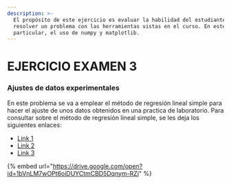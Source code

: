 ```yaml
---
description: >-
  El propósito de este ejercicio es evaluar la habilidad del estudiante de
  resolver un problema con las herramientas vistas en el curso. En este caso
  particular, el uso de numpy y matplotlib.
---
```


# EJERCICIO EXAMEN 3

### Ajustes de datos experimentales

En este problema se va a emplear el método de regresión lineal simple para hacer el ajuste de unos datos obtenidos en una practica de laboratorio. Para consultar sobre el método de regresión lineal simple, se les deja los siguientes enlaces:

* [Link 1](http://www.sc.ehu.es/sbweb/fisica/cinematica/regresion/regresion.htm)
* [Link 2](http://www.fisicarecreativa.com/taller/guias/cap5_cuadrados_minimos_v1.pdf)
* [Link 3](http://plasmalab.aero.upm.es/~practicasfisica/LabFisicaII-Files/Ayudas/MC/MinimosCuadrados.pdf)



{% embed url="https://drive.google.com/open?id=1bVnLM7wOPt6oiDUYCtmCBD5Dqnym-RZi" %}







